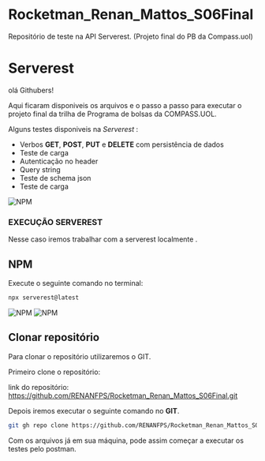 # Rocketman_Renan_Mattos_S06Final
Repositório de teste na API Serverest. (Projeto final do PB da Compass.uol)



# Serverest
</div>
olá Githubers!

 
Aqui ficaram disponiveis os arquivos e o passo a passo para executar o projeto final da trilha de Programa de bolsas da COMPASS.UOL.

Alguns testes disponiveis na <i>Serverest</i>  : 

 - Verbos <b>GET</b>, <b>POST</b>, <b>PUT</b> e <b>DELETE</b> com persistência de dados
 - Teste de carga
 - Autenticação no header
 - Query string
 - Teste de schema json
 - Teste de carga


![NPM](https://media.discordapp.net/attachments/969607335901298801/1012826812864286837/linha.png?width=1440&height=156)
### EXECUÇÃO SERVEREST 

Nesse caso iremos trabalhar com a serverest localmente . 


## NPM 

Execute o seguinte comando no terminal:
```bash
npx serverest@latest
```


![NPM](https://cdn.discordapp.com/attachments/969607335901298801/1016019125878931466/aaa.png)
![NPM](https://media.discordapp.net/attachments/969607335901298801/1012826812864286837/linha.png?width=1440&height=156)

## Clonar repositório

Para clonar o repositório utilizaremos o GIT.

Primeiro clone o repositório:

link do repositório: https://github.com/RENANFPS/Rocketman_Renan_Mattos_S06Final.git



Depois iremos executar o seguinte comando no <b>GIT</b>.


```bash
git gh repo clone https://github.com/RENANFPS/Rocketman_Renan_Mattos_S06Final.git
```

Com os arquivos já em sua máquina, pode assim começar a executar os testes pelo postman.




